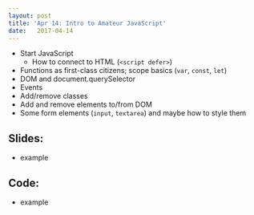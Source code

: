 ```yaml
---
layout: post
title: 'Apr 14: Intro to Amateur JavaScript'
date:   2017-04-14
---
```


- Start JavaScript
  - How to connect to HTML (`<script defer>`)
- Functions as first-class citizens; scope basics (`var`, `const`, `let`)
- DOM and document.querySelector
- Events
- Add/remove classes
- Add and remove elements to/from DOM
- Some form elements (`input`, `textarea`) and maybe how to style them

<!--more-->

## Slides:
- example

## Code:
- example
